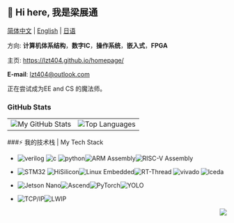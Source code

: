 

## **👋 Hi here, 我是梁展通**
[简体中文](https://github.com/lzt404) | [English](README_en.md) | [日语](https://github.com/lzt404)


方向: **计算机体系结构**，**数字IC**，**操作系统**，**嵌入式**，**FPGA**

主页: https://lzt404.github.io/homepage/

**E-mail**: lzt404@outlook.com

正在尝试成为EE and CS 的魔法师。


### GitHub Stats

<table>
  <tr>
    <td>
      <img src="https://github-readme-stats.vercel.app/api?username=lzt404&show_icons=true&include_all_commits=true&hide=issues,contribs&custom_title=My%20GitHub%20Stats" alt="My GitHub Stats">
    </td>
    <td>
      <img src="https://github-readme-stats.vercel.app/api/top-langs/?username=lzt404&layout=compact&langs_count=4" alt="Top Languages">
    </td>
  </tr>
</table>
###⚡ 我的技术栈 | My Tech Stack

* ![verilog](https://img.shields.io/badge/-Verilog-8985F0.svg)  ![c](https://img.shields.io/badge/-C/C++-red?logo=c&logoColor=ffffff) ![python](https://img.shields.io/badge/-Python-3776AB?logo=python&logoColor=ffffff)![ARM Assembly](https://img.shields.io/badge/ARM-Assembly-0091BD?logo=arm&logoColor=white&style=flat)![RISC-V Assembly](https://img.shields.io/badge/RISC--V-Assembly-000000?logo=riscv&logoColor=white&style=flat) 

* ![STM32](https://img.shields.io/badge/STM32-03234B?logo=stmicroelectronics&logoColor=white&style=flat) ![HiSilicon](https://img.shields.io/badge/HiSilicon-FF0000?logoColor=white&style=flat)![Linux Embedded](https://img.shields.io/badge/Linux-Embedded-000000?logo=linux&logoColor=white&style=flat)![RT-Thread](https://img.shields.io/badge/RT--Thread-Embedded-FF6F61?logo=rt-thread&logoColor=white&style=flat) ![vivado](https://img.shields.io/badge/-Vivado-FF1010.svg?logo=xilinx&logoColor=ffffff)  ![lceda](https://img.shields.io/badge/-立创EDA-5070F0.svg)

* ![Jetson Nano](https://img.shields.io/badge/Jetson_Nano-AI_Edge_Computing-76B900?logo=nvidia&logoColor=white&style=flat)![Ascend](https://img.shields.io/badge/Ascend-AI_Processor-FF0000?logo=huawei&logoColor=white&style=flat)![PyTorch](https://img.shields.io/badge/PyTorch-Deep_Learning-EE4C2C?logo=pytorch&logoColor=white&style=flat)![YOLO](https://img.shields.io/badge/YOLO-Object_Detection-00FFFF?logo=yolo&logoColor=black&style=flat)

* ![TCP/IP](https://img.shields.io/badge/TCP/IP-Internet_Protocol_Stack-0078D7?logo=internet-explorer&logoColor=white&style=flat)![LWIP](https://img.shields.io/badge/LWIP-Lightweight_IP-0078D7?logo=internet-explorer&logoColor=white&style=flat)

<img align="right" src="https://komarev.com/ghpvc/?username=lzt404&color=green">
